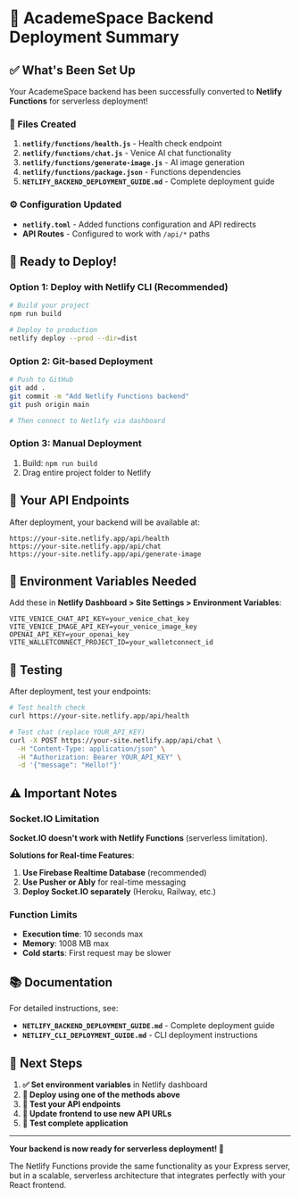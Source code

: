 # 🎯 AcademeSpace Backend Deployment Summary

## ✅ What's Been Set Up

Your AcademeSpace backend has been successfully converted to **Netlify Functions** for serverless deployment!

### 📁 Files Created

1. **`netlify/functions/health.js`** - Health check endpoint
2. **`netlify/functions/chat.js`** - Venice AI chat functionality
3. **`netlify/functions/generate-image.js`** - AI image generation
4. **`netlify/functions/package.json`** - Functions dependencies
5. **`NETLIFY_BACKEND_DEPLOYMENT_GUIDE.md`** - Complete deployment guide

### ⚙️ Configuration Updated

- **`netlify.toml`** - Added functions configuration and API redirects
- **API Routes** - Configured to work with `/api/*` paths

## 🚀 Ready to Deploy!

### Option 1: Deploy with Netlify CLI (Recommended)

```bash
# Build your project
npm run build

# Deploy to production
netlify deploy --prod --dir=dist
```

### Option 2: Git-based Deployment

```bash
# Push to GitHub
git add .
git commit -m "Add Netlify Functions backend"
git push origin main

# Then connect to Netlify via dashboard
```

### Option 3: Manual Deployment

1. Build: `npm run build`
2. Drag entire project folder to Netlify

## 🔗 Your API Endpoints

After deployment, your backend will be available at:

```
https://your-site.netlify.app/api/health
https://your-site.netlify.app/api/chat
https://your-site.netlify.app/api/generate-image
```

## 🔧 Environment Variables Needed

Add these in **Netlify Dashboard > Site Settings > Environment Variables**:

```
VITE_VENICE_CHAT_API_KEY=your_venice_chat_key
VITE_VENICE_IMAGE_API_KEY=your_venice_image_key
OPENAI_API_KEY=your_openai_key
VITE_WALLETCONNECT_PROJECT_ID=your_walletconnect_id
```

## 🧪 Testing

After deployment, test your endpoints:

```bash
# Test health check
curl https://your-site.netlify.app/api/health

# Test chat (replace YOUR_API_KEY)
curl -X POST https://your-site.netlify.app/api/chat \
  -H "Content-Type: application/json" \
  -H "Authorization: Bearer YOUR_API_KEY" \
  -d '{"message": "Hello!"}'
```

## ⚠️ Important Notes

### Socket.IO Limitation

**Socket.IO doesn't work with Netlify Functions** (serverless limitation).

**Solutions for Real-time Features**:
1. **Use Firebase Realtime Database** (recommended)
2. **Use Pusher or Ably** for real-time messaging
3. **Deploy Socket.IO separately** (Heroku, Railway, etc.)

### Function Limits

- **Execution time**: 10 seconds max
- **Memory**: 1008 MB max
- **Cold starts**: First request may be slower

## 📚 Documentation

For detailed instructions, see:
- **`NETLIFY_BACKEND_DEPLOYMENT_GUIDE.md`** - Complete deployment guide
- **`NETLIFY_CLI_DEPLOYMENT_GUIDE.md`** - CLI deployment instructions

## 🎉 Next Steps

1. **✅ Set environment variables** in Netlify dashboard
2. **🚀 Deploy using one of the methods above**
3. **🧪 Test your API endpoints**
4. **🔄 Update frontend to use new API URLs**
5. **📱 Test complete application**

---

**Your backend is now ready for serverless deployment! 🚀**

The Netlify Functions provide the same functionality as your Express server, but in a scalable, serverless architecture that integrates perfectly with your React frontend.